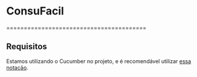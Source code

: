 # ConsuFacil
========================================

## Requisitos

Estamos utilizando o Cucumber no projeto, e é recomendável utilizar 
[essa notação](https://gist.github.com/gustavosotnas/6ff5a43633b7003c9194).

